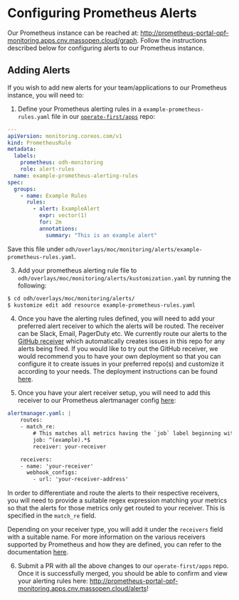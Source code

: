 # Configuring Prometheus Alerts

Our Prometheus instance can be reached at:  http://prometheus-portal-opf-monitoring.apps.cnv.massopen.cloud/graph.
Follow the instructions described below for configuring alerts to our Prometheus instance.

## Adding Alerts

If you wish to add new alerts for your team/applications to our Prometheus instance, you will need to:

1. Define your Prometheus alerting rules in a `example-prometheus-rules.yaml` file in our [`operate-first/apps`](https://github.com/operate-first/apps/) repo:

```yaml
---
apiVersion: monitoring.coreos.com/v1
kind: PrometheusRule
metadata:
  labels:
    prometheus: odh-monitoring
    role: alert-rules
  name: example-prometheus-alerting-rules
spec:
  groups:
    - name: Example Rules
      rules:
        - alert: ExampleAlert
          expr: vector(1)
          for: 2m
          annotations:
            summary: "This is an example alert"
```
Save this file under `odh/overlays/moc/monitoring/alerts/example-prometheus-rules.yaml`.

3. Add your prometheus alerting rule file to `odh/overlays/moc/monitoring/alerts/kustomization.yaml` by running the following:

````bash
$ cd odh/overlays/moc/monitoring/alerts/
$ kustomize edit add resource example-prometheus-rules.yaml
````

4. Once you have the alerting rules defined, you will need to add your preferred alert receiver to which the alerts will be routed. The receiver can be Slack, Email, PagerDuty etc. We currently route our alerts to the [GitHub receiver](https://github.com/m-lab/alertmanager-github-receiver) which automatically creates issues in this repo for any alerts being fired. If you would like to try out the GitHub receiver, we would recommend you to have your own deployment so that you can configure it to create issues in your preferred repo(s) and customize it according to your needs. The deployment instructions can be found [here](https://github.com/operate-first/SRE/blob/master/incident-management/github-receiver-setup.md).

5. Once you have your alert receiver setup, you will need to add this receiver to our Prometheus alertmanager config [here](https://github.com/operate-first/apps/blob/master/odh/base/monitoring/alertmanager-config.yaml):

```yaml
alertmanager.yaml: |
    routes:
    - match_re:
        # This matches all metrics having the `job` label beginning with the string `example`
        job: ^(example).*$
        receiver: your-receiver

    receivers:
    - name: 'your-receiver'
      webhook_configs:
        - url: 'your-receiver-address'
```

In order to differentiate and route the alerts to their respective receivers, you will need to provide a suitable regex expression matching your metrics so that the alerts for those metrics only get routed to your receiver. This is specified in the `match_re` field.

Depending on your receiver type, you will add it under the `receivers` field with a suitable name. For more information on the various receivers supported by Prometheus and how they are defined, you can refer to the documentation [here](https://prometheus.io/docs/alerting/latest/configuration/#receiver).

6. Submit a PR with all the above changes to our `operate-first/apps` repo. Once it is successfully merged, you should be able to confirm and view your alerting rules here: http://prometheus-portal-opf-monitoring.apps.cnv.massopen.cloud/alerts!
